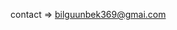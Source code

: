 contact => bilguunbek369@gmai.com
<!---
b1lguun/b1lguun is a ✨ special ✨ repository because its `README.md` (this file) appears on your GitHub profile.
You can click the Preview link to take a look at your changes.
--->
